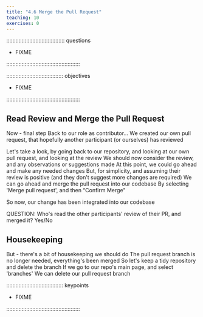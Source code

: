 ```yaml
---
title: "4.6 Merge the Pull Request"
teaching: 10
exercises: 0
---
```


:::::::::::::::::::::::::::::::::::::: questions 

- FIXME

::::::::::::::::::::::::::::::::::::::::::::::::

::::::::::::::::::::::::::::::::::::: objectives

- FIXME

::::::::::::::::::::::::::::::::::::::::::::::::

## Read Review and Merge the Pull Request

Now - final step
Back to our role as contributor...
We created our own pull request, that hopefully another participant (or ourselves) has reviewed

Let's take a look, by going back to our repository, and looking at our own pull request, and looking at the review
We should now consider the review, and any observations or suggestions made
At this point, we could go ahead and make any needed changes
But, for simplicity, and assuming their review is positive (and they don't suggest more changes are required)
We can go ahead and merge the pull request into our codebase
By selecting 'Merge pull request', and then “Confirm Merge"

So now, our change has been integrated into our codebase

QUESTION: Who's read the other participants' review of their PR, and merged it? Yes/No

## Housekeeping

But - there's a bit of housekeeping we should do
The pull request branch is no longer needed, everything's been merged
So let's keep a tidy repository and delete the branch
If we go to our repo's main page, and select 'branches'
We can delete our pull request branch

::::::::::::::::::::::::::::::::::::: keypoints 

- FIXME

::::::::::::::::::::::::::::::::::::::::::::::::
